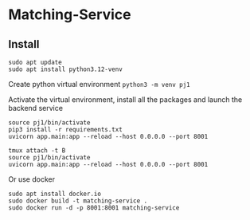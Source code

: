 # Matching-Service

## Install
```
sudo apt update
sudo apt install python3.12-venv
```

Create python virtual environment
```python3 -m venv pj1```

Activate the virtual environment, install all the packages and launch the backend service
```
source pj1/bin/activate
pip3 install -r requirements.txt
uvicorn app.main:app --reload --host 0.0.0.0 --port 8001
```

```
tmux attach -t B
source pj1/bin/activate
uvicorn app.main:app --reload --host 0.0.0.0 --port 8001
```

Or use docker

```
sudo apt install docker.io
sudo docker build -t matching-service .
sudo docker run -d -p 8001:8001 matching-service
```

